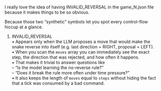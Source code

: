 I really love the idea of having INVALID_REVERSAL in the game_N.json file because it makes things to be so obvious. 



Because those two “synthetic” symbols let you spot every control-flow hiccup at a glance.

1. INVALID_REVERSAL  
   • Appears only when the LLM proposes a move that would make the snake reverse into itself (e.g. last direction = RIGHT, proposal = LEFT).  
   • When you scan the `moves` array you can immediately see the exact step, the direction that was rejected, and how often it happens.  
   • That makes it trivial to answer questions like  
     – “Is the model learning the no-reverse rule?”  
     – “Does it break the rule more often under time pressure?”  
   • It also keeps the length of `moves` equal to `steps` without hiding the fact that a tick was consumed by a bad command.
